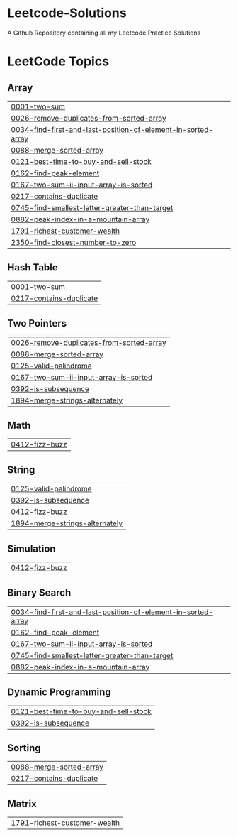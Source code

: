 # Leetcode-Solutions
A Github Repository containing all my Leetcode Practice Solutions

<!---LeetCode Topics Start-->
# LeetCode Topics
## Array
|  |
| ------- |
| [0001-two-sum](https://github.com/PratD26/Leetcode-Solutions/tree/master/0001-two-sum) |
| [0026-remove-duplicates-from-sorted-array](https://github.com/PratD26/Leetcode-Solutions/tree/master/0026-remove-duplicates-from-sorted-array) |
| [0034-find-first-and-last-position-of-element-in-sorted-array](https://github.com/PratD26/Leetcode-Solutions/tree/master/0034-find-first-and-last-position-of-element-in-sorted-array) |
| [0088-merge-sorted-array](https://github.com/PratD26/Leetcode-Solutions/tree/master/0088-merge-sorted-array) |
| [0121-best-time-to-buy-and-sell-stock](https://github.com/PratD26/Leetcode-Solutions/tree/master/0121-best-time-to-buy-and-sell-stock) |
| [0162-find-peak-element](https://github.com/PratD26/Leetcode-Solutions/tree/master/0162-find-peak-element) |
| [0167-two-sum-ii-input-array-is-sorted](https://github.com/PratD26/Leetcode-Solutions/tree/master/0167-two-sum-ii-input-array-is-sorted) |
| [0217-contains-duplicate](https://github.com/PratD26/Leetcode-Solutions/tree/master/0217-contains-duplicate) |
| [0745-find-smallest-letter-greater-than-target](https://github.com/PratD26/Leetcode-Solutions/tree/master/0745-find-smallest-letter-greater-than-target) |
| [0882-peak-index-in-a-mountain-array](https://github.com/PratD26/Leetcode-Solutions/tree/master/0882-peak-index-in-a-mountain-array) |
| [1791-richest-customer-wealth](https://github.com/PratD26/Leetcode-Solutions/tree/master/1791-richest-customer-wealth) |
| [2350-find-closest-number-to-zero](https://github.com/PratD26/Leetcode-Solutions/tree/master/2350-find-closest-number-to-zero) |
## Hash Table
|  |
| ------- |
| [0001-two-sum](https://github.com/PratD26/Leetcode-Solutions/tree/master/0001-two-sum) |
| [0217-contains-duplicate](https://github.com/PratD26/Leetcode-Solutions/tree/master/0217-contains-duplicate) |
## Two Pointers
|  |
| ------- |
| [0026-remove-duplicates-from-sorted-array](https://github.com/PratD26/Leetcode-Solutions/tree/master/0026-remove-duplicates-from-sorted-array) |
| [0088-merge-sorted-array](https://github.com/PratD26/Leetcode-Solutions/tree/master/0088-merge-sorted-array) |
| [0125-valid-palindrome](https://github.com/PratD26/Leetcode-Solutions/tree/master/0125-valid-palindrome) |
| [0167-two-sum-ii-input-array-is-sorted](https://github.com/PratD26/Leetcode-Solutions/tree/master/0167-two-sum-ii-input-array-is-sorted) |
| [0392-is-subsequence](https://github.com/PratD26/Leetcode-Solutions/tree/master/0392-is-subsequence) |
| [1894-merge-strings-alternately](https://github.com/PratD26/Leetcode-Solutions/tree/master/1894-merge-strings-alternately) |
## Math
|  |
| ------- |
| [0412-fizz-buzz](https://github.com/PratD26/Leetcode-Solutions/tree/master/0412-fizz-buzz) |
## String
|  |
| ------- |
| [0125-valid-palindrome](https://github.com/PratD26/Leetcode-Solutions/tree/master/0125-valid-palindrome) |
| [0392-is-subsequence](https://github.com/PratD26/Leetcode-Solutions/tree/master/0392-is-subsequence) |
| [0412-fizz-buzz](https://github.com/PratD26/Leetcode-Solutions/tree/master/0412-fizz-buzz) |
| [1894-merge-strings-alternately](https://github.com/PratD26/Leetcode-Solutions/tree/master/1894-merge-strings-alternately) |
## Simulation
|  |
| ------- |
| [0412-fizz-buzz](https://github.com/PratD26/Leetcode-Solutions/tree/master/0412-fizz-buzz) |
## Binary Search
|  |
| ------- |
| [0034-find-first-and-last-position-of-element-in-sorted-array](https://github.com/PratD26/Leetcode-Solutions/tree/master/0034-find-first-and-last-position-of-element-in-sorted-array) |
| [0162-find-peak-element](https://github.com/PratD26/Leetcode-Solutions/tree/master/0162-find-peak-element) |
| [0167-two-sum-ii-input-array-is-sorted](https://github.com/PratD26/Leetcode-Solutions/tree/master/0167-two-sum-ii-input-array-is-sorted) |
| [0745-find-smallest-letter-greater-than-target](https://github.com/PratD26/Leetcode-Solutions/tree/master/0745-find-smallest-letter-greater-than-target) |
| [0882-peak-index-in-a-mountain-array](https://github.com/PratD26/Leetcode-Solutions/tree/master/0882-peak-index-in-a-mountain-array) |
## Dynamic Programming
|  |
| ------- |
| [0121-best-time-to-buy-and-sell-stock](https://github.com/PratD26/Leetcode-Solutions/tree/master/0121-best-time-to-buy-and-sell-stock) |
| [0392-is-subsequence](https://github.com/PratD26/Leetcode-Solutions/tree/master/0392-is-subsequence) |
## Sorting
|  |
| ------- |
| [0088-merge-sorted-array](https://github.com/PratD26/Leetcode-Solutions/tree/master/0088-merge-sorted-array) |
| [0217-contains-duplicate](https://github.com/PratD26/Leetcode-Solutions/tree/master/0217-contains-duplicate) |
## Matrix
|  |
| ------- |
| [1791-richest-customer-wealth](https://github.com/PratD26/Leetcode-Solutions/tree/master/1791-richest-customer-wealth) |
<!---LeetCode Topics End-->